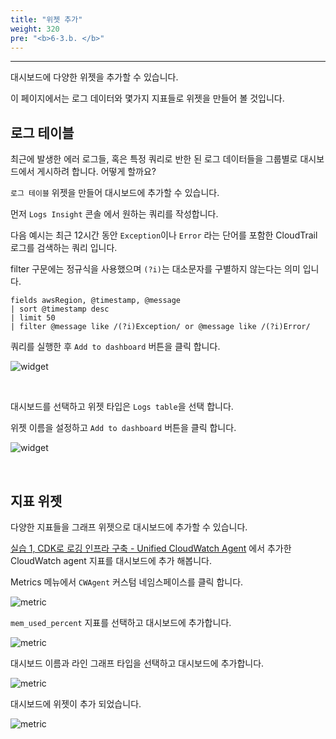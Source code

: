 ```yaml
---
title: "위젯 추가"
weight: 320
pre: "<b>6-3.b. </b>"
---
```

***

대시보드에 다양한 위젯을 추가할 수 있습니다.

이 페이지에서는 로그 데이터와 몇가지 지표들로 위젯을 만들어 볼 것입니다.

## 로그 테이블

최근에 발생한 에러 로그들, 혹은 특정 쿼리로 반한 된 로그 데이터들을 그룹별로 대시보드에서 게시하려 합니다. 어떻게 할까요?

`로그 테이블` 위젯을 만들어 대시보드에 추가할 수 있습니다.

먼저 `Logs Insight` 콘솔 에서 원하는 쿼리를 작성합니다.

다음 예시는 최근 12시간 동안 `Exception`이나 `Error` 라는 단어를 포함한 CloudTrail 로그를 검색하는 쿼리 입니다. 

filter 구문에는 정규식을 사용했으며 `(?i)`는 대소문자를 구별하지 않는다는 의미 입니다. 

```
fields awsRegion, @timestamp, @message
| sort @timestamp desc
| limit 50
| filter @message like /(?i)Exception/ or @message like /(?i)Error/
```

쿼리를 실행한 후 `Add to dashboard` 버튼을 클릭 합니다.

![widget](/images/workshop3/log-table.png)

&nbsp;

대시보드를 선택하고 위젯 타입은 `Logs table`을 선택 합니다.

위젯 이름을 설정하고 `Add to dashboard` 버튼을 클릭 합니다.

![widget](/images/workshop3/log-table2.png)

&nbsp;

## 지표 위젯

다양한 지표들을 그래프 위젯으로 대시보드에 추가할 수 있습니다.

[실습 1, CDK로 로깅 인프라 구축 - Unified CloudWatch Agent](../../../workshop1/webserver/cwagent) 에서 추가한 CloudWatch agent 지표를 대시보드에 추가 해봅니다.

Metrics 메뉴에서 `CWAgent` 커스텀 네임스페이스를 클릭 합니다.

![metric](/images/workshop3/metric1.png)

`mem_used_percent` 지표를 선택하고 대시보드에 추가합니다.

![metric](/images/workshop3/metric2.png)

대시보드 이름과 라인 그래프 타입을 선택하고 대시보드에 추가합니다.

![metric](/images/workshop3/metric3.png)

대시보드에 위젯이 추가 되었습니다.

![metric](/images/workshop3/metric4.png)